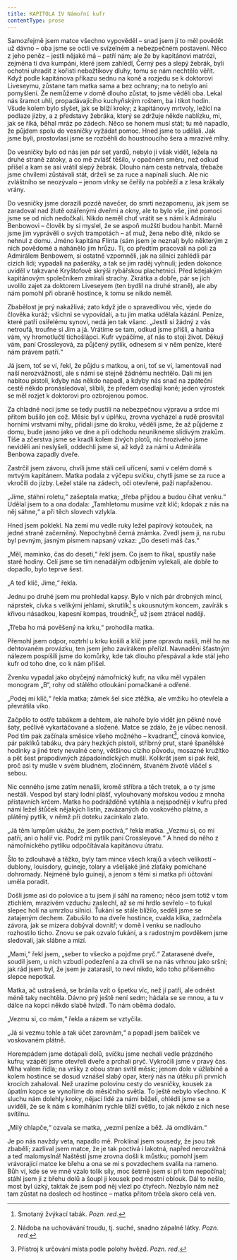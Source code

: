 ```yaml
---
title: KAPITOLA IV Námořní kufr
contentType: prose
---
```


<section>

Samozřejmě jsem matce všechno vypověděl – snad jsem jí to měl povědět už dávno – oba jsme se octli ve svízelném a nebezpečném postavení. Něco z jeho peněz – jestli nějaké má – patří nám; ale že by kapitánovi matrózi, zejména ti dva kumpáni, které jsem zahlédl, Černý pes a slepý žebrák, byli ochotni uhradit z kořisti nebožtíkovy dluhy, tomu se nám nechtělo věřit. Když podle kapitánova příkazu sednu na koně a rozjedu se k doktorovi Liveseymu, zůstane tam matka sama a bez ochrany; na to nebylo ani pomyšlení. Že nemůžeme v domě dlouho zůstat, to jsme věděli oba. Lekal nás šramot uhlí, propadávajícího kuchyňským roštem, ba i tikot hodin. Všude kolem bylo slyšet, jak se blíží kroky; z kapitánovy mrtvoly, ležící na podlaze jizby, a z představy žebráka, který se zdržuje někde nablízku, mi, jak se říká, běhal mráz po zádech. Něco se honem musí stát; tu mě napadlo, že půjdem spolu do vesničky vyžádat pomoc. Hned jsme to udělali. Jak jsme byli, prostovlasí jsme se rozběhli do houstnoucího šera a mrazivé mlhy.

Do vesničky bylo od nás jen pár set yardů, nebylo ji však vidět, ležela na druhé straně zátoky, a co mě zvlášť těšilo, v opačném směru, než odkud přišel a kam se asi vrátil slepý žebrák. Dlouho nám cesta netrvala, třebaže jsme chvílemi zůstávali stát, drželi se za ruce a napínali sluch. Ale nic zvláštního se neozývalo – jenom vlnky se čeřily na pobřeží a z lesa krákaly vrány.

Do vesničky jsme dorazili pozdě navečer, do smrti nezapomenu, jak jsem se zaradoval nad žlutě ozářenými dveřmi a okny, ale to bylo vše, jiné pomoci jsme se od nich nedočkali. Nikdo neměl chuť vrátit se s námi k Admirálu Benbowovi – člověk by si myslel, že se aspoň mužští budou hanbit. Marně jsme jim vyprávěli o svých trampotách – ať muž, žena nebo dítě, nikdo se nehnul z domu. Jméno kapitána Flinta (sám jsem je neznal) bylo některým z nich povědomé a nahánělo jim hrůzu. Ti, co předtím pracovali na poli za Admirálem Benbowem, si ostatně vzpomněli, jak na silnici zahlédli pár cizích lidí; vypadali na pašeráky, a tak se jim raděj vyhnuli; jeden dokonce uviděl v takzvané Kryštofově skrýši rybářskou plachetnici. Před kdejakým kapitánovým společníkem zmírali strachy. Zkrátka a dobře, pár se jich uvolilo zajet za doktorem Liveseyem (ten bydlil na druhé straně), ale aby nám pomohl při obraně hostince, k tomu se nikdo neměl.

Zbabělost je prý nakažlivá; zato když jde o spravedlivou věc, vjede do člověka kuráž; všichni se vypovídali, a tu jim matka udělala kázání. Peníze, které patří osiřelému synovi, nedá jen tak všanc. „Jestli si žádný z vás netroufá, troufne si Jim a já. Vrátíme se tam, odkud jsme přišli, a hanba vám, vy hromotlučtí tichošlápci. Kufr vypáčíme, ať nás to stojí život. Děkuji vám, paní Crossleyová, za půjčený pytlík, odnesem si v něm peníze, které nám právem patří.“

Já jsem, toť se ví, řekl, že půjdu s matkou, a oni, toť se ví, lamentovali nad naší nerozvážností, ale s námi se stejně žádnému nechtělo. Dali mi jen nabitou pistoli, kdyby nás někdo napadl, a kdyby nás snad na zpáteční cestě někdo pronásledoval, slíbili, že předem osedlají koně; jeden výrostek se měl rozjet k doktorovi pro ozbrojenou pomoc.

Za chladné noci jsme se tedy pustili na nebezpečnou výpravu a srdce mi přitom bušilo jen což. Měsíc byl v úplňku, zrovna vycházel a rudě prosvítal horními vrstvami mlhy, přidali jsme do kroku, věděli jsme, že až půjdeme z domu, bude jasno jako ve dne a při odchodu neunikneme slídivým zrakům. Tiše a zčerstva jsme se kradli kolem živých plotů, nic hrozivého jsme neviděli ani neslyšeli, oddechli jsme si, až když za námi u Admirála Benbowa zapadly dveře.

Zastrčil jsem závoru, chvíli jsme stáli celí uřícení, sami v celém domě s mrtvým kapitánem. Matka podala z výčepu svíčku, chytli jsme se za ruce a vkročili do jizby. Ležel stále na zádech, oči otevřené, paži napřaženou.

„Jime, stáhni roletu,“ zašeptala matka; „třeba přijdou a budou číhat venku.“ Udělal jsem to a ona dodala: „Tamhletomu musíme vzít klíč; kdopak z nás na něj sáhne,“ a při těch slovech vzlykla.

Hned jsem poklekl. Na zemi mu vedle ruky ležel papírový kotouček, na jedné straně začerněný. Nepochybně černá známka. Zvedl jsem ji, na rubu byl pevným, jasným písmem napsaný vzkaz: „Do deseti máš čas.“

„Měl, maminko, čas do deseti,“ řekl jsem. Co jsem to říkal, spustily naše staré hodiny. Celí jsme se tím nenadálým odbíjením vylekali, ale dobře to dopadlo, bylo teprve šest.

„A teď klíč, Jime,“ řekla.

Jednu po druhé jsem mu prohledal kapsy. Bylo v nich pár drobných mincí, náprstek, cívka s velikými jehlami, skrutlík[^5] s ukousnutým koncem, zavírák s křivou násadkou, kapesní kompas, troudník[^6], už jsem ztrácel naději.

„Třeba ho má pověšený na krku,“ prohodila matka.

Přemohl jsem odpor, roztrhl u krku košili a klíč jsme opravdu našli, měl ho na dehtovaném provázku, ten jsem jeho zavírákem přeřízl. Navnaděni šťastným nálezem pospíšili jsme do komůrky, kde tak dlouho přespával a kde stál jeho kufr od toho dne, co k nám přišel.

Zvenku vypadal jako obyčejný námořnický kufr, na víku měl vypálen monogram „B“, rohy od stálého otloukání pomačkané a odřené.

„Podej mi klíč,“ řekla matka; zámek šel sice ztěžka, ale vmžiku ho otevřela a převrátila víko.

Začpělo to ostře tabákem a dehtem, ale nahoře bylo vidět jen pěkné nové šaty, pečlivě vykartáčované a složené. Matce se zdálo, že je vůbec nenosil. Pod tím pak začínala směsice všeho možného – kvadrant[^7], cínová konvice, pár paklíků tabáku, dva páry hezkých pistolí, stříbrný prut, staré španělské hodinky a jiné trety nevalné ceny, většinou cizího původu, mosazné kružítko a pět šest prapodivných západoindických mušlí. Kolikrát jsem si pak řekl, proč asi ty mušle v svém bludném, zločinném, štvaném životě vláčel s sebou.

Nic cenného jsme zatím nenašli, kromě stříbra a těch tretek, a o ty jsme nestáli. Vespod byl starý lodní plášť, vylouhovaný mořskou vodou z mnoha přístavních krčem. Matka ho podrážděně vytáhla a nejspodněji v kufru před námi ležel štůček nějakých listin, zavázaných do voskového plátna, a plátěný pytlík, v němž při doteku zacinkalo zlato.

„Já těm lumpům ukážu, že jsem poctivá,“ řekla matka. „Vezmu si, co mi patří, ani o halíř víc. Podrž mi pytlík paní Crossleyové.“ A hned do něho z námořnického pytlíku odpočítávala kapitánovu útratu.

Šlo to zdlouhavě a těžko, byly tam mince všech krajů a všech velikostí – dublony, louisdory, guineje, tolary a všelijaké jiné zlaťáky pomíchané dohromady. Nejméně bylo guinejí, a jenom s těmi si matka při účtování uměla poradit.

Došli jsme asi do polovice a tu jsem jí sáhl na rameno; něco jsem totiž v tom ztichlém, mrazivém vzduchu zaslechl, až se mi hrdlo sevřelo – to ťukal slepec holí na umrzlou silnici. Ťukání se stále blížilo, seděli jsme se zatajeným dechem. Zabušilo to na dveře hostince, cvakla klika, zadrnčela závora, jak se mizera dobýval dovnitř; v domě i venku se nadlouho rozhostilo ticho. Znovu se pak ozvalo ťukání, a s radostným povděkem jsme sledovali, jak slábne a mizí.

„Mami,“ řekl jsem, „seber to všecko a pojďme pryč.“ Zatarasené dveře, soudil jsem, u nich vzbudí podezření a za chvíli se na nás vrhnou jako sršni; jak rád jsem byl, že jsem je zatarasil, to neví nikdo, kdo toho příšerného slepce nepotkal.

Matka, ač ustrašená, se bránila vzít o špetku víc, než jí patří, ale odnést méně taky nechtěla. Dávno prý ještě není sedm; hádala se se mnou, a tu v dálce na kopci někdo slabě hvízdl. To nám oběma dodalo.

„Vezmu si, co mám,“ řekla a rázem se vztyčila.

„Já si vezmu tohle a tak účet zarovnám,“ a popadl jsem balíček ve voskovaném plátně.

Horempádem jsme dotápali dolů, svíčku jsme nechali vedle prázdného kufru; vzápětí jsme otevřeli dveře a prchali pryč. Vykročili jsme v pravý čas. Mlha valem řídla; na vršky z obou stran svítil měsíc; jenom dole v úžlabině a kolem hostince se dosud vznášel slabý opar, který nás na útěku při prvních krocích zahaloval. Než urazíme polovinu cesty do vesničky, kousek za úpatím kopce se vynoříme do měsíčního světla. To ještě nebylo všechno. K sluchu nám dolehly kroky, nějací lidé za námi běželi, ohlédli jsme se a uviděli, že se k nám s komíháním rychle blíží světlo, to jak někdo z nich nese svítilnu.

„Milý chlapče,“ ozvala se matka, „vezmi peníze a běž. Já omdlívám.“

Je po nás navždy veta, napadlo mě. Proklínal jsem sousedy, že jsou tak zbabělí; zazlíval jsem matce, že je tak poctivá i lakotná, napřed nerozvážná a teď malomyslná! Naštěstí jsme zrovna došli k můstku; pomohl jsem vrávorající matce ke břehu a ona se mi s povzdechem svalila na rameno. Bůh ví, kde se ve mně vzalo tolik síly, moc šetrně jsem si při tom nepočínal; stáhl jsem ji z břehu dolů a šoupl ji kousek pod mostní oblouk. Dál to nešlo, most byl úzký, taktak že jsem pod něj vlezl po čtyřech. Nezbylo nám než tam zůstat na doslech od hostince – matka přitom trčela skoro celá ven.

</section>

[^1]: Matróz – námořník. _Pozn. red._

[^2]: Klnout – klít, nadávat. _Pozn. red._

[^3]: Švadronit – rychle drmolivě mluvit. _Pozn. red._

[^4]: Sešlý, vetchý. _Pozn. red._

[^5]: Smotaný žvýkací tabák. _Pozn. red._

[^6]: Nádoba na uchovávání troudu, tj. suché, snadno zápalné látky. _Pozn. red._

[^7]: Přístroj k určování místa podle polohy hvězd. _Pozn. red._

[^8]: Kyvadlové hodiny. _Pozn. red._

[^9]: Dovětek, dodatek. _Pozn. red._

[^10]: Kloun – mohutná špičatá zbraň umístěná pod čarou ponoru na přídi. Svým hrotem sloužila k proražení boku nepřátelské lodi. _Pozn. red._

[^11]: Šalupa – dlouhý člun určený k dopravě mezi kotvící lodí a břehem. _Pozn. red._

[^12]: Staré přísloví (15. stol.), „kdo chodí kolem močálu, bažiny, ten se nachladí“, tj. nelze jednat nečestně bez následků. _Pozn. red._

[^13]: Parduna – součást pevného lanoví, zadní a postranní lano slouží k výstuze stěžňů a čnělek. _Pozn. red._

[^14]: Jola – otevřený sportovní člun s plachtami. _Pozn. red._

[^15]: Zábradlí, ohrazení. _Pozn. red._

[^16]: Brzo bylo vzbouřenců jen osm, námořník ze škuneru, postřelený panem Trelawneyem, ještě ten večer zranění podlehl. Ti, co zůstali, se to ovšem dověděli až později.

[^17]: Kosatka – trojúhelníková plachta nad přídí lodi. _Pozn. red._

[^18]: Stěh – lano spojující stěžeň s trupem a zajišťující jeho lepší stabilitu. _Pozn. red_.

[^19]: Fidibus – papírovýsmotek, jímž se podpaluje dýmka nebo svíčka. _Pozn. red_.

[^20]: Cvičit na povel. _Pozn. red_.

[^21]: Mlýnské kameny. _Pozn. red._
